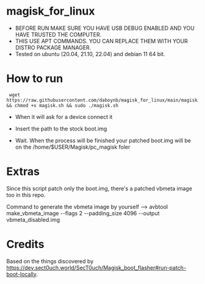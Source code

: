 # magisk_for_linux

- BEFORE RUN MAKE SURE YOU HAVE USB DEBUG ENABLED AND YOU HAVE TRUSTED THE COMPUTER.
- THIS USE APT COMMANDS. YOU CAN REPLACE THEM WITH YOUR DISTRO PACKAGE MANAGER.
- Tested on ubuntu (20.04, 21.10, 22.04) and debian 11 64 bit.

# How to  run

     wget https://raw.githubusercontent.com/daboynb/magisk_for_linux/main/magisk.sh && chmod +x magisk.sh && sudo ./magisk.sh

  - When it will ask for a device connect it

  - Insert the path to the stock boot.img

  - Wait. When the process will be finished your patched boot.img will be on the /home/$USER/Magisk/pc_magisk foler

# Extras

Since this script patch only the boot.img, there's a patched vbmeta image too in this repo. 

Command to generate the vbmeta image by yourself --> avbtool make_vbmeta_image --flags 2 --padding_size 4096 --output vbmeta_disabled.img

# Credits 

Based on the things discovered by https://dev.sect0uch.world/SecT0uch/Magisk_boot_flasher#run-patch-boot-locally.
